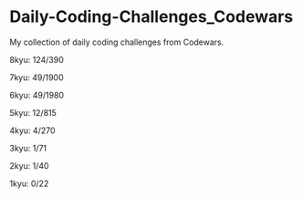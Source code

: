 # Daily-Coding-Challenges_Codewars

My collection of daily coding challenges from Codewars.

8kyu: 124/390

7kyu: 49/1900

6kyu: 49/1980

5kyu: 12/815

4kyu: 4/270

3kyu: 1/71

2kyu: 1/40

1kyu: 0/22

